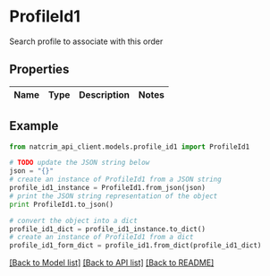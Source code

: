 # ProfileId1

Search profile to associate with this order

## Properties
Name | Type | Description | Notes
------------ | ------------- | ------------- | -------------

## Example

```python
from natcrim_api_client.models.profile_id1 import ProfileId1

# TODO update the JSON string below
json = "{}"
# create an instance of ProfileId1 from a JSON string
profile_id1_instance = ProfileId1.from_json(json)
# print the JSON string representation of the object
print ProfileId1.to_json()

# convert the object into a dict
profile_id1_dict = profile_id1_instance.to_dict()
# create an instance of ProfileId1 from a dict
profile_id1_form_dict = profile_id1.from_dict(profile_id1_dict)
```
[[Back to Model list]](../README.md#documentation-for-models) [[Back to API list]](../README.md#documentation-for-api-endpoints) [[Back to README]](../README.md)


